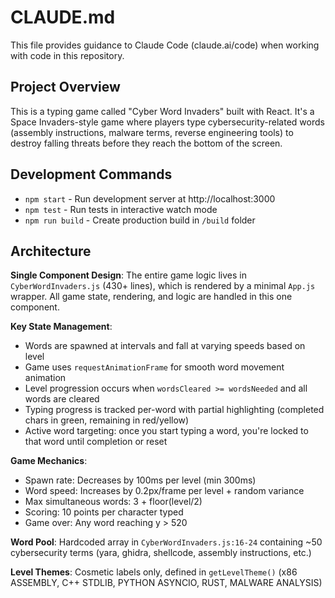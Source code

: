# CLAUDE.md

This file provides guidance to Claude Code (claude.ai/code) when working with code in this repository.

## Project Overview

This is a typing game called "Cyber Word Invaders" built with React. It's a Space Invaders-style game where players type cybersecurity-related words (assembly instructions, malware terms, reverse engineering tools) to destroy falling threats before they reach the bottom of the screen.

## Development Commands

- `npm start` - Run development server at http://localhost:3000
- `npm test` - Run tests in interactive watch mode
- `npm run build` - Create production build in `/build` folder

## Architecture

**Single Component Design**: The entire game logic lives in `CyberWordInvaders.js` (430+ lines), which is rendered by a minimal `App.js` wrapper. All game state, rendering, and logic are handled in this one component.

**Key State Management**:
- Words are spawned at intervals and fall at varying speeds based on level
- Game uses `requestAnimationFrame` for smooth word movement animation
- Level progression occurs when `wordsCleared >= wordsNeeded` and all words are cleared
- Typing progress is tracked per-word with partial highlighting (completed chars in green, remaining in red/yellow)
- Active word targeting: once you start typing a word, you're locked to that word until completion or reset

**Game Mechanics**:
- Spawn rate: Decreases by 100ms per level (min 300ms)
- Word speed: Increases by 0.2px/frame per level + random variance
- Max simultaneous words: 3 + floor(level/2)
- Scoring: 10 points per character typed
- Game over: Any word reaching y > 520

**Word Pool**: Hardcoded array in `CyberWordInvaders.js:16-24` containing ~50 cybersecurity terms (yara, ghidra, shellcode, assembly instructions, etc.)

**Level Themes**: Cosmetic labels only, defined in `getLevelTheme()` (x86 ASSEMBLY, C++ STDLIB, PYTHON ASYNCIO, RUST, MALWARE ANALYSIS)
